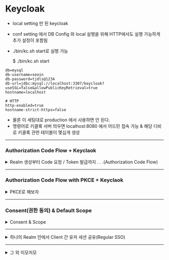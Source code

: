 Keycloak
========

- local setting 만 된 keycloak
- conf setting 에서 DB Config 와 local 실행을 위해 HTTP에서도 실행 가능하게 추가 설정이 포함됨
- ./bin/kc.sh start로 실행 가능

    $ ./bin/kc.sh start

```shell
db=mysql
db-username=seoin
db-password=tjdls@1234
db-url=jdbc:mysql://localhost:3307/keycloak?useSSL=false&allowPublicKeyRetrieval=true
hostname=localhost

# HTTP
http-enabled=true
hostname-strict-https=false
```

- 물론 이 세팅대로 production 에서 사용하면 안 된다.
- 명령어로 키클록 서버 띄우면 localhost:8080 에서 어드민 접속 가능 & 해당 디비로 키클록 관련 테이블이 몇십개 생성

------

### Authorization Code Flow + Keyclaok 

<details>
    <summary> Realm 생성부터 Code 요청 / Token 발급까지 . . .(Authorization Code Flow)</summary>

1. Realm 생성
    - 내 Realm 이름은 `seoinRealm` 이다 ^ㅠ^

2. Client 생성
    - `test` 라는 이름의 Client 생성
    - config 는 대충 아래처럼 만든다. -> auth-code 로 진행할 거니 confidential client(Client authentication On) + standard flow check 해주면 된다.
    - redirect uri 는 auth code 를 요청한 곳 + 해당 토큰을 return 할 곳을 검증하는 역할을 한다.
        - 예를 들어, auth code를 요청하면 code가 return 되고 해당 값 + username/password 로 POST 요청을 하면 Token 이 발급되는데 그게 code를 요청한 곳과 동일한지 체크가 이뤄져야 한다. 
        - 즉, auth code를 요청한 곳과 후에 토큰을 요청하는 곳이 같은지 validation 이 이뤄지며, 해당 redirect uri로 토큰이든 auth code든 리턴된다.
        - 일종의 white-list 겸 validation 역할을 해준다고 생각함
        - Web origin은 그냥 테스트 할 용도니 다 열어줌   
        

        <img width="682" alt="image" src="https://user-images.githubusercontent.com/84627144/230100575-2213eebd-5654-42b5-abc0-52a5b6db053e.png">
        <img width="700" alt="image" src="https://user-images.githubusercontent.com/84627144/230090277-4f873b6d-d9be-41dc-b36f-9af229561a87.png">

3. Metadata URL
    - OIDCProviderMetadataURL ${KC_ADDR}/realms/${KC_REALM}/.well-known/openid-configuration
    - 나 같은 경우에는 http://localhost:8080/realms/seoinRealm/.well-known/openid-configuration 에서 확인 가능함
    - 열어보면 대충 아래 같은 화면
    
        <img width="1000" alt="image" src="https://user-images.githubusercontent.com/84627144/230092808-eabdcba6-49d7-48c4-873f-78237162f987.png">

4. Code 요청
    - http://localhost:8080/realms/seoinRealm/protocol/openid-connect/auth?client_id=test&response_type=code&scope=openid&redirect_uri=http://localhost:8083/callback 
    - Metadata 에서 `authorization_endpoint` 에 요청하게 된다. 일단은 필수값만 더해서 브라우저상으로 요청한다.
        - 필수값 : `client_id`, `response_type=code`, `scope=openid`, `redirect_uri`
    
    - 그럼 아래처럼 로그인 화면이 뜬다.
    
        
        <img width="500" alt="image" src="https://user-images.githubusercontent.com/84627144/230094385-ac356868-c2b8-4332-8d26-61ff31459006.png">

5. 회원가입 / 로그인
    - 위에 보니 회원가입 버튼이 없는데 아래 설정을 안 해서 그럼
    - 여기 보이는 User Registeration 을 활성화 해야 회원가입 버튼이 나옴. 누르고 저장한 후, Code 요청 Url로 다시 해보자.

        <img width="500" alt="image" src="https://user-images.githubusercontent.com/84627144/230094955-d38cfe29-33db-45c0-a987-16c9d231a696.png">
        <img width="500" alt="image" src="https://user-images.githubusercontent.com/84627144/230095508-8a64e9c0-1cad-4c07-a1a7-759d9b88772d.png">

    - 회원가입 하면 당연히 에러 화면 뜸. 하지만 그게 정상임. 위에 URL을 보면 code가 생긴 걸 확인할 수 있음.
    - `http://localhost:8083/callback?session_state=0eacfe58-0c62-42dc-826c-4a1364a23b5f&code=16c54de9-a6b6-4c26-817a-ca1179089ab3.0eacfe58-0c62-42dc-826c-4a1364a23b5f.a4ffb0ae-f11c-48de-a878-f4e2fe2cc085`
    - 개발자 도구 네트워크 탭으로 보면 더 깔끔하게 보임
    
        <img width="801" alt="image" src="https://user-images.githubusercontent.com/84627144/230096202-ba79b8bc-f182-481f-a25f-3be5b7870310.png">


    - 아 로그인이 성공하면 키클록 콘솔에서도 해당 유저의 세션이 생성된 것을 확인할 수 있다.

        <img width="800" alt="image" src="https://user-images.githubusercontent.com/84627144/230097441-a7c7181c-570f-43f5-8052-413ab759006e.png">


6. Token 요청
    - `token_endpoint` 에 요청하면 된다. (이것도 위의 metadata에서 확인 가능)
    - 내 경우에는 http://localhost:8080/realms/seoinRealm/protocol/openid-connect/token 가 된다.
    - 매개변수로 `grant_type`, `client_id`, `client_secret`, `code`, `redirect_uri` 가 있다.
    - client secret 은 여기서 확인함
    
        <img width="1326" alt="image" src="https://user-images.githubusercontent.com/84627144/230101389-2e270934-f282-4335-a34b-c58be0404ac0.png">

    
    - 이제 토큰 요청은 포스트맨에서도 테스트 할 수 있음 (포스트맨 테스트 시 요청 하는 방법은 [여기!!!](https://www.postman.com/credshare/workspace/keycloak-sso/request/14351307-d7e4bff4-a72b-46c6-964f-d0ad6c2b3703) 참고
    - access token, id token, scope 등등 데이터가 나오는 걸 확인할 수 있다.
    
        <img width="842" alt="image" src="https://user-images.githubusercontent.com/84627144/230105116-a0e7a1a0-2530-4aa5-9b35-73e6586b8c97.png">

7. 참고
    - 위에 토큰 요청할 때 Header 에 Content Type 설정 필요함
    - application/x-www-form-urlencoded
    
        <img width="678" alt="image" src="https://user-images.githubusercontent.com/84627144/230401848-7aefee56-3b4f-48d2-a1d2-8b8bd185aa9a.png">

    
</details>

------ 

### Authorization Code Flow with PKCE + Keyclaok 

<details>
    <summary> PKCE로 해보자 </summary>
    
1. Client Type 변경
    
    - public 으로 변경해줘야 함
    - Client 안에 Advanced Tab 에 가서 Proof Key for Code Exchange Code Challenge Method 도 S256으로 할 걸 세팅 필요
    
        <img width="658" alt="image" src="https://user-images.githubusercontent.com/84627144/230393531-d6a1e3fd-add9-4f97-b1be-37ac82d7d3b9.png">
        <img width="1286" alt="image" src="https://user-images.githubusercontent.com/84627144/230393650-f138936e-f8ba-4549-a8b5-108efe1597ba.png">

2. code challenge 값이 필요함
    - 테스트 편리성을 위해 
        - code_challenge로 `01jGMnbTorlfVp5dusMZtXxT543bcf9o5fmMh4W-hHM` 
        - verifier 로 `EAp91aanXdoMcoOc2Il55H3UDDIV909k9olEEcl6L24J6_9X` 값을 써보자. 대충 블로그에서 긁어온 것임


3. Code Request
    - 로그인을 해보자.
        - `http://localhost:8080/realms/seoinRealm/protocol/openid-connect/auth?client_id=test&response_type=code&scope=openid&redirect_uri=http://localhost:8083/callback&code_challenge=HVoKJYs8JruAxs7hKcG4oLpJXCP-z1jJQtXpQte6GyA&code_challenge_method=S256`
        - param 으로 `code_challenge_method=S256`, `code_challenge=01jGMnbTorlfVp5dusMZtXxT543bcf9o5fmMh4W-hHM` 값을 추가해야 한다.
    - 브라우저에서 로그인 요청 후 아래와 같이 URL 변경된 걸 보면 code가 동일하게 리턴된 걸 확인할 수 있다.
        - `http://localhost:8083/callback?session_state=84911217-88f0-4263-9a1a-8a12d1a574fa&code=84c2f1dc-36e4-4644-a183-4468e4714c7c.84911217-88f0-4263-9a1a-8a12d1a574fa.a4ffb0ae-f11c-48de-a878-f4e2fe2cc085`
    
    

4. Token Request
    - Postman 으로 토큰을 받아보자.    
    - param 으로 client_secret 은 더이상 보낼 필요가 없고, code_verifier 를 보내줘야 한다.    
        
        <img width="844" alt="image" src="https://user-images.githubusercontent.com/84627144/230398854-3bdb98ca-67d4-4d97-ac08-5f815824bc6d.png">

    
</details>

-------------


### Consent(권한 동의) & Default Scope

<details>
    <summary> Consent & Scope </summary>

- 보통 SSO 하다 보면, 로그인 후 해당 서비스로 돌아가기 전에 이름, 이메일 등 서비스로 넘겨줄 개인 정보 리스트와 동의하겠냐는 문구가 뜨는데, 이걸 세팅해보자. 
    - Keycloak 에서는 Consent라고 되어 있다. 아래 캡쳐처럼 Client 별로 세팅이 가능하다.
    
        <img width="901" alt="image" src="https://user-images.githubusercontent.com/84627144/230911312-004b2cbd-6141-4f0d-89a6-effd09a0dfcc.png">

    - 위와 같이 세팅한 후 다시 로그인을 해보면 아래처럼 개인정보 동의 화면이 출력된다. 
        
        - 여기서 동의하지 않을 경우 access_denied 가 리턴된다.

        <img width="657" alt="image" src="https://user-images.githubusercontent.com/84627144/230911652-489ab14d-02f1-4a52-8735-7e9ceb6ba1be.png">       

    - 화면에 보이는 User roles, Email address, User profile는 Client Scope 에 Default로 세팅된 값들이다.
        
        <img width="953" alt="image" src="https://user-images.githubusercontent.com/84627144/230911984-ca8d6d2c-220c-4fbb-804c-c2505ba20a8f.png">
        
    - 위 화면에 보이는 Optional 값 중에 Phone 을 Default로 바꾸면 아래처럼 추가 된다.
    
        <img width="605" alt="image" src="https://user-images.githubusercontent.com/84627144/230912387-446305c9-0a2d-48cd-8188-f369ee5ca340.png">


    - 당연히 동의를 눌러야 Code가 발급된다. 
    
- Scope를 요청할 때 scope=openid 로 param을 넘겨주고 있는데 당연히 요구하는 것만 넣을 수 있다. 
    - `http://localhost:8080/realms/seoinRealm/protocol/openid-connect/auth?client_id=test&response_type=code&scope=openid nickname&redirect_uri=http://localhost:8083/callback&code_challenge=HVoKJYs8JruAxs7hKcG4oLpJXCP-z1jJQtXpQte6GyA&code_challenge_method=S256`
    - 위와 같이 scope=openid nickname 을 해보자.
    - 미리 좀 세팅이 필요한데, 아래처럼 Client Scope Tab에서 하나 생성해주자.
       
       <img width="850" alt="image" src="https://user-images.githubusercontent.com/84627144/230915827-facd1b81-3700-46d5-9f0d-7804541438fa.png">
    
    - 생성된 Client Scope 안에서 Mappers 쪽을 들어가면 predefined 된 mappers 중에 nickname 을 써주자. 그럼 user_attribute 에 nickname으로 설정된 값과 알아서 매핑된다.
        - predefined mapper 가 없으면 직접 생성해서 등록해주면 ㅇㅇ.
    - 그리고 해당 Client 에 가서 Client Scope 에서 추가해주자.
     
        <img width="1059" alt="image" src="https://user-images.githubusercontent.com/84627144/230916305-1d1d4e01-30f4-4f52-96fc-d48b099d76b5.png">

    - 물론 User의 Attribute 에 이렇게 값이 세팅되어 있어야 함
        
        <img width="1385" alt="image" src="https://user-images.githubusercontent.com/84627144/230916466-75ede9a0-1bf1-46e2-9bcf-6f306bfa231c.png">
    
    - 세팅 다 끝내고 위의 URL로 코드 발급 후 토큰을 받아보면 아래처럼 nickname이 보인다.
    
        <img width="403" alt="image" src="https://user-images.githubusercontent.com/84627144/230916819-d690b081-48e4-4c6f-9379-8a3e23efc11e.png">

    - 아직까진 idToken이랑 access token이랑 분리가 안 되어 있는 상태라 사실상 두 토큰 모두 돌려보면 nickname이 보인다. (원래는 idToken 에 담겨야함) 
    - 그건 다음에 해보는걸로 ! 
    
    - 아, 깜빡하고 안 썼는데 당연히 scope=openid 를 안 쓰면 id token이 나오지 않는다. 

</details>


--------

<details>

<summary>하나의 Realm 안에서 Client 간 유저 세션 공유(Regular SSO)</summary>

- 한 유저가 클라이언트 1에서 로그인을 하면 다른 클라이언트 2에서도 Auth-Code 요청 시 다시 로그인 없이 이미 생성된 세션으로 code가 발급된다. 
- 위 동작은 아마도 브라우저 별로 판단될 거 같다. 사용자가 다른 브라우저에서 로그인하거나 세션을 삭제하면 다시 로그인해야 한다고 생각했음 <- 시크릿 모드로 브라우저를 키니까 다시 로그인 페이지가 등장함 맞는 거 같다.
- 세션이 존재하더라도 특정 애플리케이션(클라이언트)의 경우 재인증을 요구하도록 세팅이 필요할 수도 있을 것 같다. 
    
</details>

--------

<details>

<summary>그 외 이모저모</summary>

1. Client PKCE method setting
    - pkce method 로 보통 S256를 많이 쓰는데, 처음 구글링 했을 때 이거 클라이언트별로 세팅 하는게 없는 줄 알았다. 
    - 구글링을 한 20분 했는데 잘 안 나오고 뭐지 했는데 Client Attribute로 세팅해줘야 했음. <- 니콜이 찾아줌(어캐 찾음? 내일 물어봐야겠다)
    - chatGPT에 한 번 물어봤는데, 영어로 질문하니 3번째에 원하는 답변을 줌. 
    - 아래처럼 ClientRepresentation 에 put 해주면 된다.

        ```java
        client.getAttributes().put("pkce.code.challenge.method", "S256");
        ```
        <img width="640" alt="image" src="https://user-images.githubusercontent.com/84627144/231485816-905e54c5-5eed-418e-a838-8677e55960dc.png">


    
</details>
